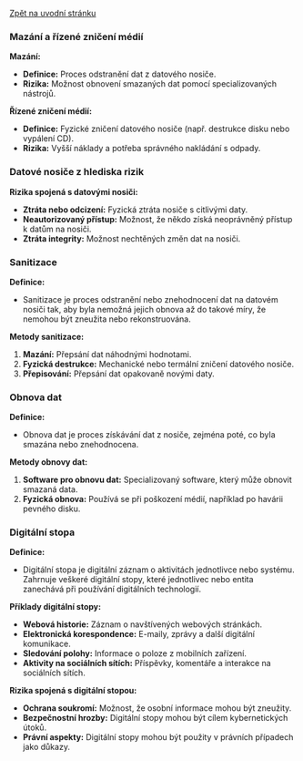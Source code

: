 [Zpět na uvodní stránku](../README.md)
### Mazání a řízené zničení médií

**Mazání:**
- **Definice:** Proces odstranění dat z datového nosiče.
- **Rizika:** Možnost obnovení smazaných dat pomocí specializovaných nástrojů.

**Řízené zničení médií:**
- **Definice:** Fyzické zničení datového nosiče (např. destrukce disku nebo vypálení CD).
- **Rizika:** Vyšší náklady a potřeba správného nakládání s odpady.

### Datové nosiče z hlediska rizik

**Rizika spojená s datovými nosiči:**
- **Ztráta nebo odcizení:** Fyzická ztráta nosiče s citlivými daty.
- **Neautorizovaný přístup:** Možnost, že někdo získá neoprávněný přístup k datům na nosiči.
- **Ztráta integrity:** Možnost nechtěných změn dat na nosiči.

### Sanitizace

**Definice:**
- Sanitizace je proces odstranění nebo znehodnocení dat na datovém nosiči tak, aby byla nemožná jejich obnova až do takové míry, že nemohou být zneužita nebo rekonstruována.

**Metody sanitizace:**
1. **Mazání:** Přepsání dat náhodnými hodnotami.
2. **Fyzická destrukce:** Mechanické nebo termální zničení datového nosiče.
3. **Přepisování:** Přepsání dat opakovaně novými daty.

### Obnova dat

**Definice:**
- Obnova dat je proces získávání dat z nosiče, zejména poté, co byla smazána nebo znehodnocena.

**Metody obnovy dat:**
1. **Software pro obnovu dat:** Specializovaný software, který může obnovit smazaná data.
2. **Fyzická obnova:** Používá se při poškození médií, například po havárii pevného disku.

### Digitální stopa

**Definice:**
- Digitální stopa je digitální záznam o aktivitách jednotlivce nebo systému. Zahrnuje veškeré digitální stopy, které jednotlivec nebo entita zanechává při používání digitálních technologií.

**Příklady digitální stopy:**
- **Webová historie:** Záznam o navštívených webových stránkách.
- **Elektronická korespondence:** E-maily, zprávy a další digitální komunikace.
- **Sledování polohy:** Informace o poloze z mobilních zařízení.
- **Aktivity na sociálních sítích:** Příspěvky, komentáře a interakce na sociálních sítích.

**Rizika spojená s digitální stopou:**
- **Ochrana soukromí:** Možnost, že osobní informace mohou být zneužity.
- **Bezpečnostní hrozby:** Digitální stopy mohou být cílem kybernetických útoků.
- **Právní aspekty:** Digitální stopy mohou být použity v právních případech jako důkazy.